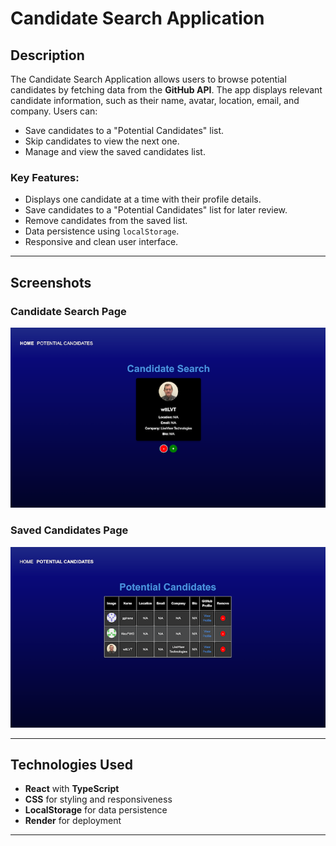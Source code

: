 # Candidate Search Application

## Description

The Candidate Search Application allows users to browse potential candidates by fetching data from the **GitHub API**. The app displays relevant candidate information, such as their name, avatar, location, email, and company. Users can:
- Save candidates to a "Potential Candidates" list.
- Skip candidates to view the next one.
- Manage and view the saved candidates list.

### Key Features:
- Displays one candidate at a time with their profile details.
- Save candidates to a "Potential Candidates" list for later review.
- Remove candidates from the saved list.
- Data persistence using `localStorage`.
- Responsive and clean user interface.

---

## Screenshots

### Candidate Search Page
![Candidate Search](./Assets/PotentialCandidates.png)

### Saved Candidates Page
![Saved Candidates](./Assets/SavedItems.png)

---

## Technologies Used

- **React** with **TypeScript**
- **CSS** for styling and responsiveness
- **LocalStorage** for data persistence
- **Render** for deployment

---
